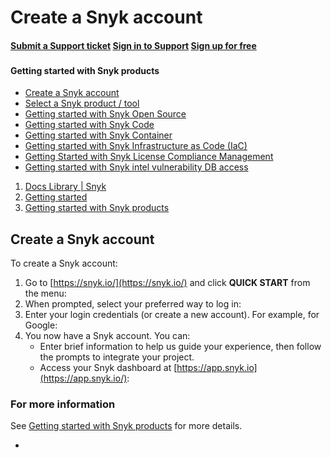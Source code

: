 # Create a Snyk account

####  [Submit a Support ticket](https://support.snyk.io/hc/en-us/requests/new) [Sign in to Support](https://support.snyk.io/hc/en-us/signin) [Sign up for free](https://snyk.io/login?cta=sign-up&loc=nav&page=support_docs_page)

###  [ ]() <a id="category-name"></a>

#### Getting started with Snyk products

* [ Create a Snyk account](/hc/en-us/articles/360017098237-Create-a-Snyk-account)
* [ Select a Snyk product / tool](/hc/en-us/articles/360014959818-Select-a-Snyk-product-tool)
* [ Getting started with Snyk Open Source](/hc/en-us/articles/360014875297-Getting-started-with-Snyk-Open-Source)
* [ Getting started with Snyk Code](/hc/en-us/articles/360016765157-Getting-started-with-Snyk-Code)
* [ Getting started with Snyk Container](/hc/en-us/articles/360014877957-Getting-started-with-Snyk-Container)
* [ Getting started with Snyk Infrastructure as Code \(IaC\)](/hc/en-us/articles/360014938398-Getting-started-with-Snyk-Infrastructure-as-Code-IaC-)
* [ Getting Started with Snyk License Compliance Management](/hc/en-us/articles/360015235618-Getting-Started-with-Snyk-License-Compliance-Management)
* [ Getting started with Snyk intel vulnerability DB access](/hc/en-us/articles/360015452178-Getting-started-with-Snyk-intel-vulnerability-DB-access)

1.  [Docs Library \| Snyk](/hc/en-us)
2.  [Getting started](/hc/en-us/categories/360000449098-Getting-started)
3.  [Getting started with Snyk products](/hc/en-us/sections/360004349758-Getting-started-with-Snyk-products)

##  Create a Snyk account

To create a Snyk account:

1. Go to [https://snyk.io/](https://snyk.io/) and click **QUICK START** from the menu:  
2. When prompted, select your preferred way to log in:  
3. Enter your login credentials \(or create a new account\). For example, for Google:  
4. You now have a Snyk account. You can:
   * Enter brief information to help us guide your experience, then follow the prompts to integrate your project.
   * Access your Snyk dashboard at [https://app.snyk.io](https://app.snyk.io/):

### For more information

See [Getting started with Snyk products](https://support.snyk.io/hc/en-us/sections/360004349758-Getting-started-with-Snyk-products) for more details.

* 
